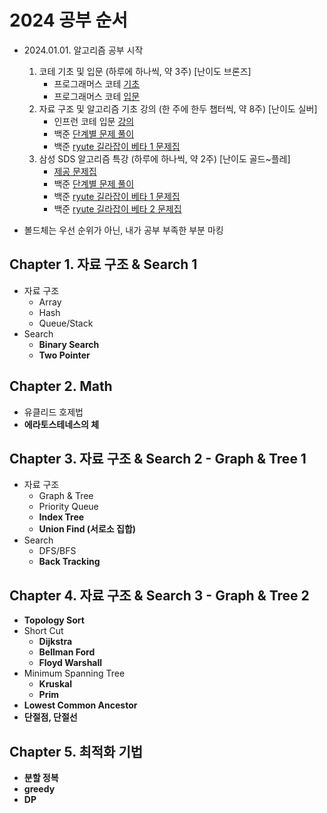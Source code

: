 # 2024 공부 순서 

- 2024.01.01. 알고리즘 공부 시작 
  1. 코테 기초 및 입문 (하루에 하나씩, 약 3주) [난이도 브론즈]
      - 프로그래머스 코테 [기초](https://school.programmers.co.kr/learn/challenges/training?order=acceptance_desc) 
      - 프로그래머스 코테 [입문](https://school.programmers.co.kr/learn/challenges/beginner?order=acceptance_desc) 
  2. 자료 구조 및 알고리즘 기초 강의 (한 주에 한두 챕터씩, 약 8주) [난이도 실버]
      - 인프런 코테 입문 [강의](https://www.inflearn.com/course/%EC%BD%94%EB%94%A9%ED%85%8C%EC%8A%A4%ED%8A%B8-%EC%9E%85%EB%AC%B8-%ED%8C%8C%EC%9D%B4%EC%8D%AC) 
      - 백준 [단계별 문제 풀이](https://www.acmicpc.net/step)
      - 백준 [ryute 길라잡이 베타 1 문제집](https://www.acmicpc.net/workbook/view/2418)
  3. 삼성 SDS 알고리즘 특강 (하루에 하나씩, 약 2주) [난이도 골드~플레]
      - [제공 문제집](https://www.acmicpc.net/group/11501)
      - 백준 [단계별 문제 풀이](https://www.acmicpc.net/step)
      - 백준 [ryute 길라잡이 베타 1 문제집](https://www.acmicpc.net/workbook/view/2418)
      - 백준 [ryute 길라잡이 베타 2 문제집](https://www.acmicpc.net/workbook/view/2419)


- 볼드체는 우선 순위가 아닌, 내가 공부 부족한 부분 마킹 

## Chapter 1. 자료 구조 & Search 1

- 자료 구조
  - Array
  - Hash
  - Queue/Stack
- Search
  - **Binary Search**
  - **Two Pointer**


## Chapter 2. Math 
- 유클리드 호제법
- **에라토스테네스의 체**


## Chapter 3. 자료 구조 & Search 2 - Graph & Tree 1
- 자료 구조
  - Graph & Tree
  - Priority Queue
  - **Index Tree**
  - **Union Find (서로소 집합)**
- Search
  - DFS/BFS
  - **Back Tracking**


## Chapter 4. 자료 구조 & Search 3 - Graph & Tree 2
- **Topology Sort**
- Short Cut
  - **Dijkstra**
  - **Bellman Ford**
  - **Floyd Warshall**
- Minimum Spanning Tree
  - **Kruskal**
  - **Prim**
- **Lowest Common Ancestor**
- **단절점, 단절선**


## Chapter 5. 최적화 기법 
- **분할 정복**
- **greedy**
- **DP** 
  

